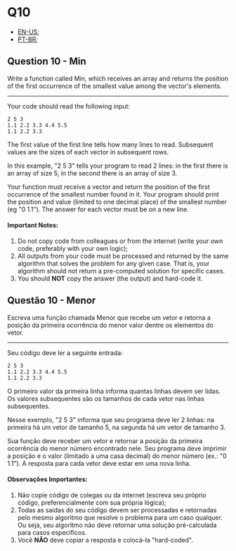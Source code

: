 # Q10

- [EN-US](#question-10---min);
- [PT-BR](#questão-10---menor);

## Question 10 - Min

Write a function called Min, which receives an array and returns the position of the first occurrence of the smallest value among the vector's elements.

<hr>

Your code should read the following input:

```
2 5 3
1.1 2.2 3.3 4.4 5.5
1.1 2.2 3.3
```

The first value of the first line tells how many lines to read. Subsequent values are the sizes of each vector in subsequent rows.

In this example, "2 5 3" tells your program to read 2 lines: in the first there is an array of size 5, in the second there is an array of size 3.

Your function must receive a vector and return the position of the first occurrence of the smallest number found in it. Your program should print the position and value (limited to one decimal place) of the smallest number (eg "0 1.1"). The answer for each vector must be on a new line.

#### Important Notes:

1. Do not copy code from colleagues or from the internet (write your own code, preferably with your own logic);
2. All outputs from your code must be processed and returned by the same algorithm that solves the problem for any given case. That is, your algorithm should not return a pre-computed solution for specific cases.
3. You should **NOT** copy the answer (the output) and hard-code it.


## Questão 10 - Menor

Escreva uma função chamada Menor que recebe um vetor e retorna a posição da primeira ocorrência do menor valor dentre os elementos do vetor.

<hr>

Seu código deve ler a seguinte entrada:

```
2 5 3 
1.1 2.2 3.3 4.4 5.5
1.1 2.2 3.3
```

O primeiro valor da primeira linha informa quantas linhas devem ser lidas. Os valores subsequentes são os tamanhos de cada vetor nas linhas subsequentes.

Nesse exemplo, "2 5 3" informa que seu programa deve ler 2 linhas: na primeira há um vetor de tamanho 5, na segunda há um vetor de tamanho 3.

Sua função deve receber um vetor e retornar a posição da primeira ocorrência do menor número encontrado nele. Seu programa deve imprimir a posição e o valor (limitado a uma casa decimal) do menor número (ex.: "0 1.1"). A resposta para cada vetor deve estar em uma nova linha.

#### Observações Importantes:

1. Não copie código de colegas ou da internet (escreva seu próprio código, preferencialmente com sua própria lógica);
2. Todas as saídas do seu código devem ser processadas e retornadas pelo mesmo algoritmo que resolve o problema para um caso qualquer. Ou seja, seu algoritmo não deve retornar uma solução pré-calculada para casos específicos.
3. Você **NÃO** deve copiar a resposta e colocá-la "hard-coded".

